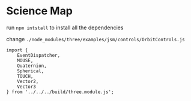 # Science Map

run `npm intstall` to install all the dependencies

change `./node_modules/three/examples/jsm/controls/OrbitControls.js`

```
import {
	EventDispatcher,
	MOUSE,
	Quaternion,
	Spherical,
	TOUCH,
	Vector2,
	Vector3
} from '../../../build/three.module.js';
```